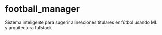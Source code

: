 # football_manager
Sistema inteligente para sugerir alineaciones titulares en fútbol usando ML y arquitectura fullstack
